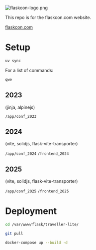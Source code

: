 ![flaskcon-logo.png](assets/flaskcon-logo.png)

This repo is for the flaskcon.com website.

[flaskcon.com](https://flaskcon.com)

# Setup 

```bash
uv sync
```

For a list of commands:
```bash
qwe
```

## 2023
(jinja, alpinejs)

`/app/conf_2023`

## 2024
(vite, solidjs, flask-vite-transporter)

`/app/conf_2024`
`/frontend_2024`

## 2025
(vite, solidjs, flask-vite-transporter)

`/app/conf_2025`
`/frontend_2025`

# Deployment

```bash
cd /var/www/flask/traveller-lite/
```
```bash
git pull
```
```bash
docker-compose up --build -d
```